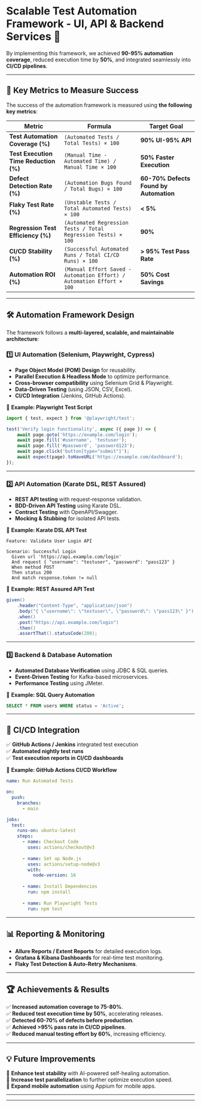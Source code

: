 # **Scalable Test Automation Framework - UI, API & Backend Services 🚀**


By implementing this framework, we achieved **90-95% automation coverage**, reduced execution time by **50%**, and integrated seamlessly into **CI/CD pipelines**.

---

## **📌 Key Metrics to Measure Success**  
The success of the automation framework is measured using **the following key metrics**:

| **Metric** | **Formula** | **Target Goal** |
|------------|------------|----------------|
| **Test Automation Coverage (%)** | `(Automated Tests / Total Tests) × 100` | **90% UI-95% API** |
| **Test Execution Time Reduction (%)** | `(Manual Time - Automated Time) / Manual Time × 100` | **50% Faster Execution** |
| **Defect Detection Rate (%)** | `(Automation Bugs Found / Total Bugs) × 100` | **60-70% Defects Found by Automation** |
| **Flaky Test Rate (%)** | `(Unstable Tests / Total Automated Tests) × 100` | **< 5%** |
| **Regression Test Efficiency (%)** | `(Automated Regression Tests / Total Regression Tests) × 100` | **90%** |
| **CI/CD Stability (%)** | `(Successful Automated Runs / Total CI/CD Runs) × 100` | **> 95% Test Pass Rate** |
| **Automation ROI (%)** | `(Manual Effort Saved - Automation Effort) / Automation Effort × 100` | **50% Cost Savings** |

---

## **🛠️ Automation Framework Design**
The framework follows a **multi-layered, scalable, and maintainable architecture**:

### **1️⃣ UI Automation (Selenium, Playwright, Cypress)**
- **Page Object Model (POM) Design** for reusability.
- **Parallel Execution & Headless Mode** to optimize performance.
- **Cross-browser compatibility** using Selenium Grid & Playwright.
- **Data-Driven Testing** (using JSON, CSV, Excel).
- **CI/CD Integration** (Jenkins, GitHub Actions).

📌 **Example: Playwright Test Script**
```typescript
import { test, expect } from '@playwright/test';

test('Verify login functionality', async ({ page }) => {
    await page.goto('https://example.com/login');
    await page.fill('#username', 'testuser');
    await page.fill('#password', 'password123');
    await page.click('button[type="submit"]');
    await expect(page).toHaveURL('https://example.com/dashboard');
});
```

---

### **2️⃣ API Automation (Karate DSL, REST Assured)**
- **REST API testing** with request-response validation.
- **BDD-Driven API Testing** using Karate DSL.
- **Contract Testing** with OpenAPI/Swagger.
- **Mocking & Stubbing** for isolated API tests.

📌 **Example: Karate DSL API Test**
```gherkin
Feature: Validate User Login API

Scenario: Successful Login
  Given url 'https://api.example.com/login'
  And request { "username": "testuser", "password": "pass123" }
  When method POST
  Then status 200
  And match response.token != null
```

📌 **Example: REST Assured API Test**
```java
given()
    .header("Content-Type", "application/json")
    .body("{ \"username\": \"testuser\", \"password\": \"pass123\" }")
    .when()
    .post("https://api.example.com/login")
    .then()
    .assertThat().statusCode(200);
```

---

### **3️⃣ Backend & Database Automation**
- **Automated Database Verification** using JDBC & SQL queries.
- **Event-Driven Testing** for Kafka-based microservices.
- **Performance Testing** using JMeter.

📌 **Example: SQL Query Automation**
```sql
SELECT * FROM users WHERE status = 'Active';
```

---

## **🚀 CI/CD Integration**
✅ **GitHub Actions / Jenkins** integrated test execution  
✅ **Automated nightly test runs**  
✅ **Test execution reports in CI/CD dashboards**  

📌 **Example: GitHub Actions CI/CD Workflow**
```yaml
name: Run Automated Tests

on:
  push:
    branches:
      - main

jobs:
  test:
    runs-on: ubuntu-latest
    steps:
      - name: Checkout Code
        uses: actions/checkout@v3
      
      - name: Set up Node.js
        uses: actions/setup-node@v3
        with:
          node-version: 16
      
      - name: Install Dependencies
        run: npm install
      
      - name: Run Playwright Tests
        run: npm test
```

---

## **📊 Reporting & Monitoring**
- **Allure Reports / Extent Reports** for detailed execution logs.
- **Grafana & Kibana Dashboards** for real-time test monitoring.
- **Flaky Test Detection & Auto-Retry Mechanisms**.

---

## **🏆 Achievements & Results**
✅ **Increased automation coverage to 75-80%**.  
✅ **Reduced test execution time by 50%**, accelerating releases.  
✅ **Detected 60-70% of defects before production**.  
✅ **Achieved >95% pass rate in CI/CD pipelines**.  
✅ **Reduced manual testing effort by 60%**, increasing efficiency.  

---

## **💡 Future Improvements**
🔹 **Enhance test stability** with AI-powered self-healing automation.  
🔹 **Increase test parallelization** to further optimize execution speed.  
🔹 **Expand mobile automation** using Appium for mobile apps.  

---


---
